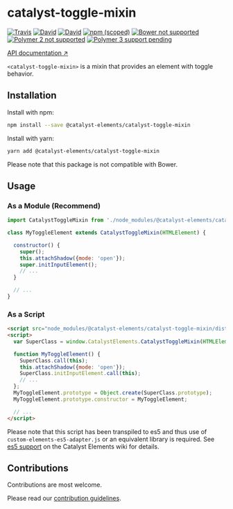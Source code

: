 # catalyst-toggle-mixin

[![Travis](https://img.shields.io/travis/catalyst/catalyst-toggle-mixin.svg?style=flat-square)](https://travis-ci.org/catalyst/catalyst-toggle-mixin)
[![David](https://img.shields.io/david/catalyst/catalyst-toggle-mixin.svg?style=flat-square)](https://david-dm.org/catalyst/catalyst-toggle-mixin)
[![David](https://img.shields.io/david/dev/catalyst/catalyst-toggle-mixin.svg?style=flat-square)](https://david-dm.org/catalyst/catalyst-toggle-mixin?type=dev)
[![npm (scoped)](https://img.shields.io/npm/v/@catalyst-elements/catalyst-toggle-mixin.svg?style=flat-square)](https://www.npmjs.com/package/@catalyst-elements/catalyst-toggle-mixin)
[![Bower not supported](https://img.shields.io/badge/bower-not_supported-red.svg?style=flat-square)]()
[![Polymer 2 not supported](https://img.shields.io/badge/Polymer_2-not_supported-red.svg?style=flat-square)]()
[![Polymer 3 support pending](https://img.shields.io/badge/Polymer_3-support_pending-yellow.svg?style=flat-square)]()

[API documentation ↗](https://catalyst.github.io/CatalystElementsBundle/#/classes/CatalystToggleMixin)

`<catalyst-toggle-mixin>` is a mixin that provides an element with toggle behavior.

## Installation

Install with npm:

```sh
npm install --save @catalyst-elements/catalyst-toggle-mixin
```

Install with yarn:

```sh
yarn add @catalyst-elements/catalyst-toggle-mixin
```

Please note that this package is not compatible with Bower.

## Usage

### As a Module (Recommend)

```js
import CatalystToggleMixin from './node_modules/@catalyst-elements/catalyst-toggle-mixin/dist/catalyst-toggle-mixin.js';

class MyToggleElement extends CatalystToggleMixin(HTMLElement) {

  constructor() {
    super();
    this.attachShadow({mode: 'open'});
    super.initInputElement();
    // ...
  }

  // ...
}
```

### As a Script

```html
<script src="node_modules/@catalyst-elements/catalyst-toggle-mixin/dist/catalyst-toggle-mixin.es5.min.js"></script>
<script>
  var SuperClass = window.CatalystElements.CatalystToggleMixin(HTMLElement);

  function MyToggleElement() {
    SuperClass.call(this);
    this.attachShadow({mode: 'open'});
    SuperClass.initInputElement.call(this);
    // ...
  };
  MyToggleElement.prototype = Object.create(SuperClass.prototype);
  MyToggleElement.prototype.constructor = MyToggleElement;

  // ...
</script>
```

Please note that this script has been transpiled to es5 and thus use of `custom-elements-es5-adapter.js` or an equivalent library is required. See [es5 support](https://github.com/catalyst/CatalystElements/wiki/Browser-Compatibility#es5-support) on the Catalyst Elements wiki for details.

## Contributions

Contributions are most welcome.

Please read our [contribution guidelines](./CONTRIBUTING.md).

